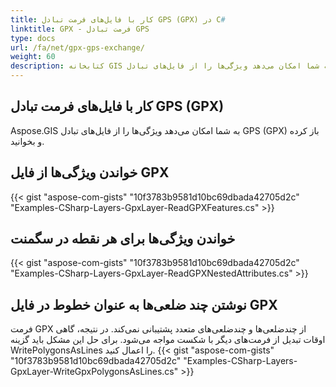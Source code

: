 ```yaml
---
title: کار با فایل‌های فرمت تبادل GPS (GPX) در C#
linktitle: GPX - فرمت تبادل GPS
type: docs
url: /fa/net/gpx-gps-exchange/
weight: 60
description: کتابخانه GIS سی شارپ به شما امکان می‌دهد ویژگی‌ها را از فایل‌های تبادل GPS (GPX) باز کرده و بخوانید.
---
```


## **کار با فایل‌های فرمت تبادل GPS (GPX)**
Aspose.GIS به شما امکان می‌دهد ویژگی‌ها را از فایل‌های تبادل GPS (GPX) باز کرده و بخوانید.
## **خواندن ویژگی‌ها از فایل GPX**
{{< gist "aspose-com-gists" "10f3783b9581d10bc69dbada42705d2c" "Examples-CSharp-Layers-GpxLayer-ReadGPXFeatures.cs" >}}
## **خواندن ویژگی‌ها برای هر نقطه در سگمنت**
{{< gist "aspose-com-gists" "10f3783b9581d10bc69dbada42705d2c" "Examples-CSharp-Layers-GpxLayer-ReadGPXNestedAttributes.cs" >}}
## **نوشتن چند ضلعی‌ها به عنوان خطوط در فایل GPX**
فرمت GPX از چندضلعی‌ها و چندضلعی‌های متعدد پشتیبانی نمی‌کند. در نتیجه، گاهی اوقات تبدیل از فرمت‌های دیگر با شکست مواجه می‌شود. برای حل این مشکل باید گزینه WritePolygonsAsLines را اعمال کنید.
{{< gist "aspose-com-gists" "10f3783b9581d10bc69dbada42705d2c" "Examples-CSharp-Layers-GpxLayer-WriteGpxPolygonsAsLines.cs" >}}
